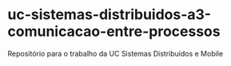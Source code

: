 # uc-sistemas-distribuidos-a3-comunicacao-entre-processos
Repositório para o trabalho da UC Sistemas Distribuídos e Mobile
